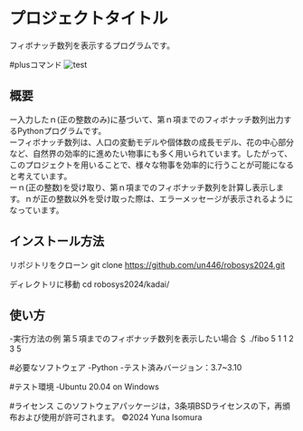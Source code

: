 # プロジェクトタイトル

フィボナッチ数列を表示するプログラムです。

#plusコマンド
![test](https://github.com/un446/robosys2024/actions/workflows/test.yml/badge.svg)

## 概要
ー入力したｎ(正の整数のみ)に基づいて、第ｎ項までのフィボナッチ数列出力するPythonプログラムです。<br>
ーフィボナッチ数列は、人口の変動モデルや個体数の成長モデル、花の中心部分など、自然界の効率的に進めたい物事にも多く用いられています。したがって、このプロジェクトを用いることで、様々な物事を効率的に行うことが可能になると考えています。<br>
ーｎ(正の整数)を受け取り、第ｎ項までのフィボナッチ数列を計算し表示します。ｎが正の整数以外を受け取った際は、エラーメッセージが表示されるようになっています。


## インストール方法
リポジトリをクローン
git clone https://github.com/un446/robosys2024.git

ディレクトリに移動
cd robosys2024/kadai/


## 使い方
-実行方法の例
 第５項までのフィボナッチ数列を表示したい場合
 ＄ ./fibo 5
 1 1 2 3 5 

#必要なソフトウェア
-Python
 -テスト済みバージョン：3.7~3.10

#テスト環境
‐Ubuntu 20.04 on Windows

#ライセンス
このソフトウェアパッケージは，3条項BSDライセンスの下，再頒布および使用が許可されます。
©2024 Yuna Isomura
